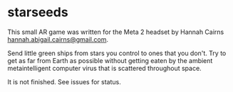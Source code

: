 # starseeds

This small AR game was written for the Meta 2 headset by Hannah Cairns <hannah.abigail.cairns@gmail.com>.

Send little green ships from stars you control to ones that you don't. Try to get as far from Earth as possible without getting eaten by the ambient metaintelligent computer virus that is scattered throughout space.

It is not finished. See issues for status.
